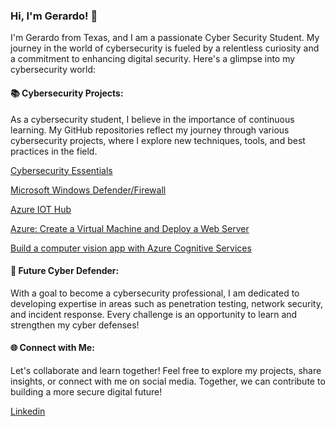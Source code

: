 ### Hi, I'm Gerardo! 👋

I'm Gerardo from Texas, and I am a passionate Cyber Security Student. My journey in the world of cybersecurity is fueled by a relentless curiosity and a commitment to enhancing digital security. Here's a glimpse into my cybersecurity world:

#### 📚 Cybersecurity Projects:
As a cybersecurity student, I believe in the importance of continuous learning. My GitHub repositories reflect my journey through various cybersecurity projects, where I explore new techniques, tools, and best practices in the field.

[Cybersecurity Essentials](https://coursera.org/share/cf1ecae0675bdd3c589e61c596890d8a)

[Microsoft Windows Defender/Firewall](https://coursera.org/share/1e240174be910d2f4388b7fe0d851c95)

[Azure IOT Hub](https://coursera.org/share/3f00482d5de1631f513aceaa4d3b9ee0)

[Azure: Create a Virtual Machine and Deploy a Web Server](https://coursera.org/share/3b27987842b1c496ecb264595e7f9e59)

[Build a computer vision app with Azure Cognitive Services](https://coursera.org/share/2da85d478c76299d485d43c629aa49db)


#### 🚀 Future Cyber Defender:
With a goal to become a cybersecurity professional, I am dedicated to developing expertise in areas such as penetration testing, network security, and incident response. Every challenge is an opportunity to learn and strengthen my cyber defenses!

#### 🌐 Connect with Me:
Let's collaborate and learn together! Feel free to explore my projects, share insights, or connect with me on social media. Together, we can contribute to building a more secure digital future!

[Linkedin](https://www.linkedin.com/in/gerardopiedra/)
